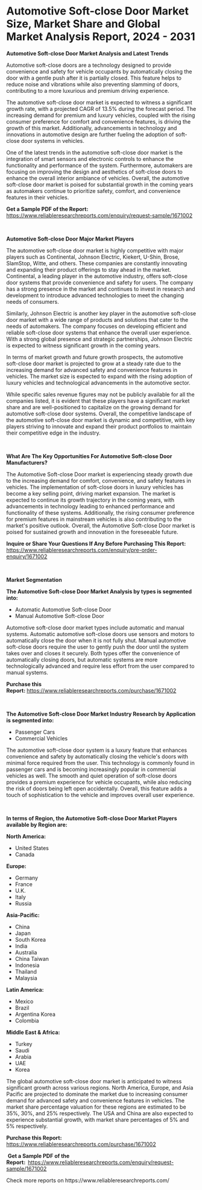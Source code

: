 <p><h1>Automotive Soft-close Door Market Size, Market Share and Global Market Analysis Report, 2024 - 2031</h1></p><p><strong>Automotive Soft-close Door Market Analysis and Latest Trends</strong></p>
<p><p>Automotive soft-close doors are a technology designed to provide convenience and safety for vehicle occupants by automatically closing the door with a gentle push after it is partially closed. This feature helps to reduce noise and vibrations while also preventing slamming of doors, contributing to a more luxurious and premium driving experience.</p><p>The automotive soft-close door market is expected to witness a significant growth rate, with a projected CAGR of 13.5% during the forecast period. The increasing demand for premium and luxury vehicles, coupled with the rising consumer preference for comfort and convenience features, is driving the growth of this market. Additionally, advancements in technology and innovations in automotive design are further fueling the adoption of soft-close door systems in vehicles.</p><p>One of the latest trends in the automotive soft-close door market is the integration of smart sensors and electronic controls to enhance the functionality and performance of the system. Furthermore, automakers are focusing on improving the design and aesthetics of soft-close doors to enhance the overall interior ambiance of vehicles. Overall, the automotive soft-close door market is poised for substantial growth in the coming years as automakers continue to prioritize safety, comfort, and convenience features in their vehicles.</p></p>
<p><strong>Get a Sample PDF of the Report:&nbsp;</strong> <a href="https://www.reliableresearchreports.com/enquiry/request-sample/1671002">https://www.reliableresearchreports.com/enquiry/request-sample/1671002</a></p>
<p>&nbsp;</p>
<p><strong>Automotive Soft-close Door Major Market Players</strong></p>
<p><p>The automotive soft-close door market is highly competitive with major players such as Continental, Johnson Electric, Kiekert, U-Shin, Brose, SlamStop, Witte, and others. These companies are constantly innovating and expanding their product offerings to stay ahead in the market. Continental, a leading player in the automotive industry, offers soft-close door systems that provide convenience and safety for users. The company has a strong presence in the market and continues to invest in research and development to introduce advanced technologies to meet the changing needs of consumers.</p><p>Similarly, Johnson Electric is another key player in the automotive soft-close door market with a wide range of products and solutions that cater to the needs of automakers. The company focuses on developing efficient and reliable soft-close door systems that enhance the overall user experience. With a strong global presence and strategic partnerships, Johnson Electric is expected to witness significant growth in the coming years.</p><p>In terms of market growth and future growth prospects, the automotive soft-close door market is projected to grow at a steady rate due to the increasing demand for advanced safety and convenience features in vehicles. The market size is expected to expand with the rising adoption of luxury vehicles and technological advancements in the automotive sector.</p><p>While specific sales revenue figures may not be publicly available for all the companies listed, it is evident that these players have a significant market share and are well-positioned to capitalize on the growing demand for automotive soft-close door systems. Overall, the competitive landscape of the automotive soft-close door market is dynamic and competitive, with key players striving to innovate and expand their product portfolios to maintain their competitive edge in the industry.</p></p>
<p>&nbsp;</p>
<p><strong>What Are The Key Opportunities For Automotive Soft-close Door Manufacturers?</strong></p>
<p><p>The Automotive Soft-close Door market is experiencing steady growth due to the increasing demand for comfort, convenience, and safety features in vehicles. The implementation of soft-close doors in luxury vehicles has become a key selling point, driving market expansion. The market is expected to continue its growth trajectory in the coming years, with advancements in technology leading to enhanced performance and functionality of these systems. Additionally, the rising consumer preference for premium features in mainstream vehicles is also contributing to the market's positive outlook. Overall, the Automotive Soft-close Door market is poised for sustained growth and innovation in the foreseeable future.</p></p>
<p><strong>Inquire or Share Your Questions If Any Before Purchasing This Report:</strong> <a href="https://www.reliableresearchreports.com/enquiry/pre-order-enquiry/1671002">https://www.reliableresearchreports.com/enquiry/pre-order-enquiry/1671002</a></p>
<p>&nbsp;</p>
<p><strong>Market Segmentation</strong></p>
<p><strong>The Automotive Soft-close Door Market Analysis by types is segmented into:</strong></p>
<p><ul><li>Automatic Automotive Soft-close Door</li><li>Manual Automotive Soft-close Door</li></ul></p>
<p><p>Automotive soft-close door market types include automatic and manual systems. Automatic automotive soft-close doors use sensors and motors to automatically close the door when it is not fully shut. Manual automotive soft-close doors require the user to gently push the door until the system takes over and closes it securely. Both types offer the convenience of automatically closing doors, but automatic systems are more technologically advanced and require less effort from the user compared to manual systems.</p></p>
<p><strong>Purchase this Report:&nbsp;</strong><a href="https://www.reliableresearchreports.com/purchase/1671002">https://www.reliableresearchreports.com/purchase/1671002</a></p>
<p>&nbsp;</p>
<p><strong>The Automotive Soft-close Door Market Industry Research by Application is segmented into:</strong></p>
<p><ul><li>Passenger Cars</li><li>Commercial Vehicles</li></ul></p>
<p><p>The automotive soft-close door system is a luxury feature that enhances convenience and safety by automatically closing the vehicle's doors with minimal force required from the user. This technology is commonly found in passenger cars and is becoming increasingly popular in commercial vehicles as well. The smooth and quiet operation of soft-close doors provides a premium experience for vehicle occupants, while also reducing the risk of doors being left open accidentally. Overall, this feature adds a touch of sophistication to the vehicle and improves overall user experience.</p></p>
<p>&nbsp;</p>
<p><strong>In terms of Region, the Automotive Soft-close Door Market Players available by Region are:</strong></p>
<p>
    <p> <strong> North America: </strong>
        <ul>
            <li>United States</li>
            <li>Canada</li>
        </ul>
        </p> 
    <p> <strong> Europe: </strong>
        <ul>
            <li>Germany</li>
            <li>France</li>
            <li>U.K.</li>
            <li>Italy</li>
            <li>Russia</li>
        </ul>
        </p> 
    <p> <strong> Asia-Pacific: </strong>
        <ul>
            <li>China</li>
            <li>Japan</li>
            <li>South Korea</li>
            <li>India</li>
            <li>Australia</li>
            <li>China Taiwan</li>
            <li>Indonesia</li>
            <li>Thailand</li>
            <li>Malaysia</li>
        </ul>
        </p> 
    <p> <strong> Latin America: </strong>
        <ul>
            <li>Mexico</li>
            <li>Brazil</li>
            <li>Argentina Korea</li>
            <li>Colombia</li>
        </ul>
        </p> 
    <p> <strong> Middle East & Africa: </strong>
        <ul>
            <li>Turkey</li>
            <li>Saudi</li>
            <li>Arabia</li>
            <li>UAE</li>
            <li>Korea</li>
        </ul>
    </p>
    </p>
<p><p>The global automotive soft-close door market is anticipated to witness significant growth across various regions. North America, Europe, and Asia Pacific are projected to dominate the market due to increasing consumer demand for advanced safety and convenience features in vehicles. The market share percentage valuation for these regions are estimated to be 35%, 30%, and 25% respectively. The USA and China are also expected to experience substantial growth, with market share percentages of 5% and 5% respectively.</p></p>
<p><strong>Purchase this Report: </strong><a href="https://www.reliableresearchreports.com/purchase/1671002">https://www.reliableresearchreports.com/purchase/1671002</a></p>
<p>&nbsp;<strong>Get a Sample PDF of the Report:&nbsp;&nbsp;</strong><a href="https://www.reliableresearchreports.com/enquiry/request-sample/1671002">https://www.reliableresearchreports.com/enquiry/request-sample/1671002</a></p>
<p><strong></strong></p>
<p>Check more reports on https://www.reliableresearchreports.com/</p>